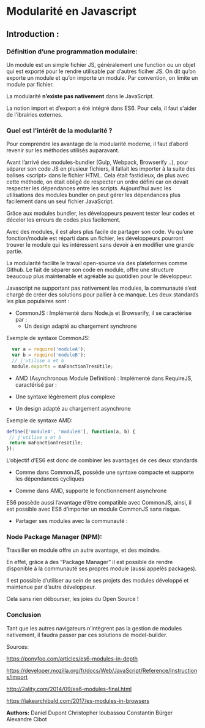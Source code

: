 # Modularité en Javascript

## Introduction :

### Définition d’une programmation modulaire:

Un module est un simple fichier JS, généralement une function ou un objet qui est exporté pour le rendre utilisable par d’autres ficiher JS. On dit qu’on exporte un module et qu’on importe un module.
Par convention, on limite un module par fichier.

La modularité __n’existe pas nativement__ dans le JavaScript.

La notion import et d’export a été intégré dans ES6. Pour cela, il faut s'aider de l'ibrairies externes.

### Quel est l'intérêt de la modularité ?

Pour comprendre les avantage de la modularité moderne, il faut d’abord revenir sur les méthodes utilisés auparavant. 

Avant l’arrivé des modules-bundler (Gulp, Webpack, Browserify ..), pour séparer son code JS en plusieur fichiers, il fallait les importer à la suite des balises \<script\> dans le fichier HTML.
Cela était fastidieux, de plus avec cette méthode, on était obligé de respecter un ordre défini car on devait respecter les dépendances entre les scripts. Aujourd’hui avec les utilisations des modules bundler on peut gérer les dépendances plus facilement dans un seul fichier JavaScript. 

Grâce aux modules bundler, les développeurs peuvent tester leur codes et déceler les erreurs de codes plus facilement.

Avec des modules, il est alors plus facile de partager son code. Vu qu’une fonction/module est réparti dans un fichier, les développeurs pourront trouver le module qui les intéressent sans devoir à en modifier une grande partie. 

La modularité facilite le travail open-source via des plateformes comme Github. Le fait de séparer son code en module, offre une structure beaucoup plus maintenable et agréable au quotidien pour le développeur.

Javascript ne supportant pas nativement les modules, la communauté s’est chargé de créer des solutions pour pallier à ce manque. Les deux standards les plus populaires sont :

* CommonJS : Implémenté dans Node.js et Browserify, il se caractérise par :
  * Un design adapté au chargement synchrone

Exemple de syntaxe CommonJS: 



```js
  var a = require('moduleA');
  var b = require('moduleB');
  // j'utilise a et b
  module.exports = maFonctionTresUtile;
```

* AMD (Asynchronous Module Definition) : Implémenté dans RequireJS, caractérisé par :

 * Une syntaxe légèrement plus complexe

 * Un design adapté au chargement asynchrone

Exemple de syntaxe AMD:

```js
define(['moduleA', 'moduleB'], function(a, b) {
 // j'utilise a et b
 return maFonctionTresUtile;
});
```

L’objectif d’ES6 est donc de combiner les avantages de ces deux standards

* Comme dans CommonJS, possède une syntaxe compacte et supporte les dépendances cycliques

* Comme dans AMD, supporte le fonctionnement asynchrone

ES6 possède aussi l’avantage d’être compatible avec CommonJS, ainsi, il est possible avec ES6 d’importer un module CommonJS sans risque.

* Partager ses modules avec la communauté :

### Node Package Manager (NPM): 

Travailler en module offre un autre avantage, et des moindre.

En effet, grâce à des “Package Manager” il est possible de rendre disponible à la communauté ses propres module (aussi appelés packages). 

Il est possible d’utiliser au sein de ses projets des modules développé et maintenue par d’autre développeur. 

Cela sans rien débourser, les joies du Open Source !

### Conclusion

Tant que les autres navigateurs n’intègrent pas la gestion de modules nativement, il faudra passer par ces solutions de model-builder.

Sources:

<https://ponyfoo.com/articles/es6-modules-in-depth>

<https://developer.mozilla.org/fr/docs/Web/JavaScript/Reference/Instructions/import>

<http://2ality.com/2014/09/es6-modules-final.html>

<https://jakearchibald.com/2017/es-modules-in-browsers>


__Authors:__
Daniel Dupont
Christopher loubassou
Constantin Bürger
Alexandre Cibot
